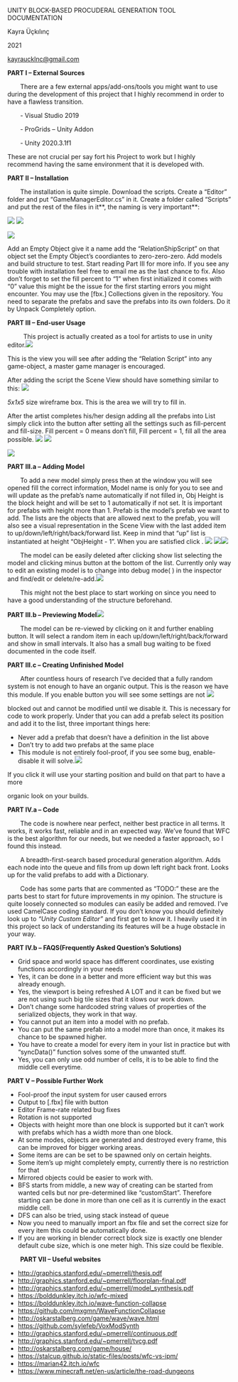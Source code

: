 ﻿



UNITY BLOCK-BASED PROCUDERAL GENERATION TOOL DOCUMENTATION

Kayra Üçkılınç

2021

kayraucklnc@gmail.com



**PART I – External Sources**

`    `There are a few external apps/add-ons/tools you might want to use during the development of this project that I highly recommend in order to have a flawless transition.

`    `- Visual Studio 2019

`    `- ProGrids – Unity Addon

`    `- Unity 2020.3.1f1

These are not crucial per say fort his Project to work but I highly recommend having the same environment that it is developed with.

**PART II – Installation**

`    `The installation is quite simple. Download the scripts. Create a “Editor” folder and put “GameManagerEditor.cs” in it. Create a folder called “Scripts” and put the rest of the files in it**, the naming is very important**:

![](https://github.com/kayraucklnc/BFS-Procedural-Unity/blob/main/Documentation/Aspose.Words.7fc4461b-33bb-4c81-a099-e9686cd1e903.001.png?raw=true)
![](https://github.com/kayraucklnc/BFS-Procedural-Unity/blob/main/Documentation/Aspose.Words.7fc4461b-33bb-4c81-a099-e9686cd1e903.002.png)

![](https://github.com/kayraucklnc/BFS-Procedural-Unity/blob/main/Documentation/Aspose.Words.7fc4461b-33bb-4c81-a099-e9686cd1e903.003.png?raw=true)



Add an Empty Object give it a name add the “RelationShipScript” on that object set the Empty Object’s coordiantes to zero-zero-zero. Add models and build structure to test. Start reading Part III for more info. If you see any trouble with installation feel free to email me as the last chance to fix. Also don’t forget to set the fill percent to “1” when first initialized it comes with “0” value this might be the issue for the first starting errors you might encounter. You may use the [fbx.] Collections given in the repository. You need to separate the prefabs and save the prefabs into its own folders. Do it by Unpack Completely option.








**PART III – End-user Usage**

`     `This project is actually created as a tool for artists to use in unity editor.![](https://github.com/kayraucklnc/BFS-Procedural-Unity/blob/main/Documentation/Aspose.Words.7fc4461b-33bb-4c81-a099-e9686cd1e903.004.png?raw=true)

This is the view you will see after adding the “Relation Script” into any game-object, a master game manager is encouraged.






After adding the script the Scene View should have something similar to this:
![](https://github.com/kayraucklnc/BFS-Procedural-Unity/blob/main/Documentation/Aspose.Words.7fc4461b-33bb-4c81-a099-e9686cd1e903.005.png?raw=true)

*5x1x5* size wireframe box. This is the area we will try to fill in.

After the artist completes his/her design adding all the prefabs into List simply click into the button after setting all the settings such as fill-percent and fill-size. Fill percent = 0 means don’t fill, Fill percent = 1, fill all the area possible.
![](https://github.com/kayraucklnc/BFS-Procedural-Unity/blob/main/Documentation/Aspose.Words.7fc4461b-33bb-4c81-a099-e9686cd1e903.006.png?raw=true)
![](https://github.com/kayraucklnc/BFS-Procedural-Unity/blob/main/Documentation/Aspose.Words.7fc4461b-33bb-4c81-a099-e9686cd1e903.007.png?raw=true)

![](https://github.com/kayraucklnc/BFS-Procedural-Unity/blob/main/Documentation/Aspose.Words.7fc4461b-33bb-4c81-a099-e9686cd1e903.008.png?raw=true)



**PART III.a – Adding Model**

`    `To add a new model simply press then at the window you will see opened fill the correct information, Model name is only for you to see and will update as the prefab’s name automatically if not filled in, Obj Height is the block height and will be set to 1 automatically if not set. It is important for prefabs with height more than 1. Prefab is the model’s prefab we want to add. The lists are the objects that are allowed next to the prefab, you will also see a visual representation in the Scene View with the last added item to up/down/left/right/back/forward list. Keep in mind that “up” list is instantiated at height “ObjHeight - 1”. When you are satisfied click .
![](https://github.com/kayraucklnc/BFS-Procedural-Unity/blob/main/Documentation/Aspose.Words.7fc4461b-33bb-4c81-a099-e9686cd1e903.009.png?raw=true)
![](Aspose.Words.7fc4461b-33bb-4c81-a099-e9686cd1e903.010.png)![](Aspose.Words.7fc4461b-33bb-4c81-a099-e9686cd1e903.011.png?raw=true)

`    `The model can be easily deleted after clicking show list selecting the model and clicking minus button at the bottom of the list. Currently only way to edit an existing model is to change into debug mode( ) in the inspector and find/edit or delete/re-add.![](Aspose.Words.7fc4461b-33bb-4c81-a099-e9686cd1e903.012.png)



`    `This might not the best place to start working on since you need to have a good understanding of the structure beforehand.

**PART III.b – Previewing Model![](https://github.com/kayraucklnc/BFS-Procedural-Unity/blob/main/Documentation/Aspose.Words.7fc4461b-33bb-4c81-a099-e9686cd1e903.013.png?raw=true)**

`    `The model can be re-viewed by clicking on it and further enabling  button. It will select a random item in each up/down/left/right/back/forward and show in small intervals. It also has a small bug waiting to be fixed documented in the code itself.

**PART III.c – Creating Unfinished Model**

`    `After countless hours of research I’ve decided that a fully random system is not enough to have an organic output. This is the reason we have this module. If you enable   button you will see some settings are not ![](https://github.com/kayraucklnc/BFS-Procedural-Unity/blob/main/Documentation/Aspose.Words.7fc4461b-33bb-4c81-a099-e9686cd1e903.014.png?raw=true)

blocked out and cannot be modified until we disable it. This is necessary for code to work properly. Under that you can add a prefab select its position and add it to the list, three important things here:

- Never add a prefab that doesn’t have a definition in the list above
- Don’t try to add two prefabs at the same place
- This module is not entirely fool-proof, if you see some bug, enable-disable it will solve.![](https://github.com/kayraucklnc/BFS-Procedural-Unity/blob/main/Documentation/Aspose.Words.7fc4461b-33bb-4c81-a099-e9686cd1e903.015.png?raw=true)

If you click  it will use your starting position and build on that part to have a more 

organic look on your builds.


**PART IV.a – Code**

`    `The code is nowhere near perfect, neither best practice in all terms. It works, it works fast, reliable and in an expected way. We’ve found that WFC is the best algorithm for our needs, but we needed a faster approach, so I found this instead.

`    `A breadth-first-search based procedural generation algorithm. Adds each node into the queue and fills from up down left right back front. Looks up for the valid prefabs to add with a Dictionary.

`    `Code has some parts that are commented as “TODO:” these are the parts best to start for future improvements in my opinion. The structure is quite loosely connected so modules can easily be added and removed. I’ve used CamelCase coding standard. If you don’t know you should definitely look up to *“Unity Custom Editor”* and first get to know it. I heavily used it in this project so lack of understanding its features will be a huge obstacle in your way.


**PART IV.b – FAQS(Frequently Asked Question’s Solutions)**

- Grid space and world space has different coordinates, use existing functions accordingly in your needs
- Yes, it can be done in a better and more efficient way but this was already enough.
- Yes, the viewport is being refreshed A LOT and it can be fixed but we are not using such big tile sizes that it slows our work down.
- Don’t change some hardcoded string values of properties of the serialized objects, they work in that way.
- You cannot put an item into a model with no prefab.
- You can put the same prefab into a model more than once, it makes its chance to be spawned higher.
- You have to create a model for every item in your list in practice but with “syncData()” function solves some of the unwanted stuff.
- Yes, you can only use odd number of cells, it is to be able to find the middle cell everytime.









**PART V – Possible Further Work**

- Fool-proof the input system for user caused errors
- Output to [.fbx] file with button
- Editor Frame-rate related bug fixes
- Rotation is not supported
- Objects with height more than one block is supported but it can’t work with prefabs which has a width more than one block.
- At some modes, objects are generated and destroyed every frame, this can be improved for bigger working areas.
- Some items are can be set to be spawned only on certain heights.
- Some item’s up might completely empty, currently there is no restriction for that
- Mirrored objects could be easier to work with.
- BFS starts from middle, a new way of creating can be started from wanted cells but nor pre-determined like “customStart”. Therefore starting can be done in more than one cell as it is currently in the exact middle cell.
- DFS can also be tried, using stack instead of queue
- Now you need to manually import an fbx file and set the correct size for every item this could be automatically done.
- If you are working in blender correct block size is exactly one blender default cube size, which is one meter high. This size could be flexible.

`	 `**PART VII – Useful websites**

- <http://graphics.stanford.edu/~pmerrell/thesis.pdf>
- <http://graphics.stanford.edu/~pmerrell/floorplan-final.pdf>
- <http://graphics.stanford.edu/~pmerrell/model_synthesis.pdf>
- <https://bolddunkley.itch.io/wfc-mixed>
- <https://bolddunkley.itch.io/wave-function-collapse>
- <https://github.com/mxgmn/WaveFunctionCollapse>
- <http://oskarstalberg.com/game/wave/wave.html>
- <https://github.com/sylefeb/VoxModSynth>
- <http://graphics.stanford.edu/~pmerrell/continuous.pdf>
- <http://graphics.stanford.edu/~pmerrell/tvcg.pdf>
- <http://oskarstalberg.com/game/house/>
- <https://stalcup.github.io/static-files/posts/wfc-vs-ipm/>
- <https://marian42.itch.io/wfc>
- <https://www.minecraft.net/en-us/article/the-road-dungeons>

